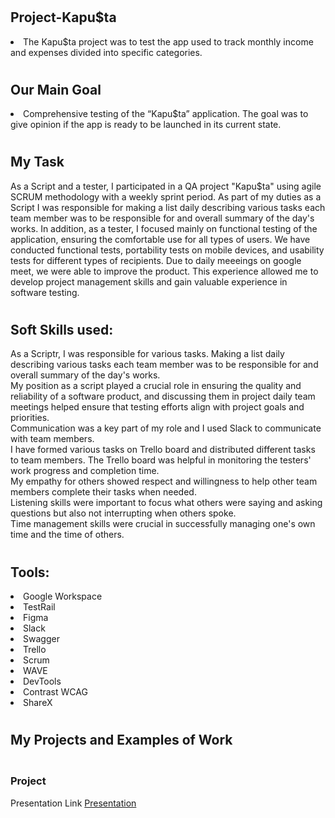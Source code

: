 # <h2>Project-Kapu$ta</h2>

<li>The Kapu$ta project was to test the app used to track monthly income and expenses divided into specific categories. 

# <h2>Our Main Goal</h2>

<li>Comprehensive testing of
the “Kapu$ta” application. The goal was to give opinion if the app is ready to be launched in its current state. 

# <h2>My Task</h2>

As a Script and a tester, I participated in a QA project
"Kapu$ta" using agile SCRUM methodology with a weekly
sprint period. 
As part of my duties as a Script I was responsible for making a list daily describing various tasks each team member was to be responsible for and overall summary of the day's works. 
In addition, as a tester, I focused mainly on functional testing of the application, ensuring the comfortable use for all types of users.  We have conducted functional tests, portability tests on mobile devices, and usability tests for different types of recipients.
Due to daily meeeings on google meet, we were able to improve the product. This experience allowed me to develop project management skills and gain valuable experience in software testing.


# <h2>Soft Skills used:</h2>

As a Scriptr, I was responsible for various tasks. Making a list daily describing various tasks each team member was to be responsible for and overall summary of the day's works.</br>
My position as a script played a crucial role in ensuring the quality and reliability of a software product, and discussing them in project daily team meetings helped ensure that testing efforts align with project goals and priorities.</br>
Communication was a key part of my role and I used Slack to communicate with team members. </br>
I have formed various tasks on Trello board and distributed different tasks to team members. The Trello board was helpful in monitoring the testers' work progress and completion time.</br>
My empathy for others showed respect and willingness to help other team members complete their tasks when needed.</br>
Listening skills were important to focus what others were saying and asking questions but also not interrupting when others spoke.</br>
Time management skills were crucial in successfully managing one's own time and the time of others.</br>


# <h2>Tools:</h2>

<li>Google Workspace
<li>TestRail
<li>Figma
<li>Slack
<li>Swagger
<li>Trello
<li>Scrum
<li>WAVE
<li>DevTools
<li>Contrast WCAG
<li>ShareX


# <h2>My Projects and Examples of Work</h2>

<h3></br>Project</h3>

Presentation Link
[Presentation](https://docs.google.com/presentation/d/1rtCl5763RXg1zfW-k4Cnb_2lup7242aD/edit?usp=sharing&ouid=102642905155056726664&rtpof=true&sd=true)















